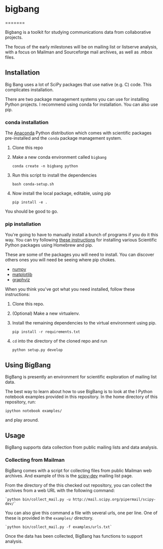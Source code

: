# bigbang
=======

Bigbang is a toolkit for studying communications data from collaborative projects.

The focus of the early milestones will be on mailing list or listserve analysis,
  with a focus on Mailman and Sourceforge mail archives, as well as .mbox files.

## Installation

Big Bang uses a lot of SciPy packages that use native (e.g. C) code.
This complicates installation.

There are two package management systems you can use for installing Python projects.
I recommend using conda for installation. You can also use pip.

### conda installation

The [Anaconda](https://store.continuum.io/cshop/anaconda/) Python distribution which comes with scientific packages pre-installed and the ``conda`` package management system.

1. Clone this repo

2. Make a new conda environment called ``bigbang``

    ``conda create -n bigbang python``

3. Run this script to install the dependencies

    ``bash conda-setup.sh``

4. Now install the local package, editable, using pip

   ``pip install -e .``

You should be good to go.

### pip installation

You're going to have to manually install a bunch of programs if you do it this way. 
You can try following [these instructions](http://www.lowindata.com/2013/installing-scientific-python-on-mac-os-x/) for installing various Scientific Python packages using Homebrew and pip.

These are some of the packages you will need to install. You can discover others ones you will need be seeing where pip chokes.

* [numpy](http://docs.scipy.org/doc/numpy/user/install.html)
* [matplotlib](http://matplotlib.org/users/installing.html)
* [graphviz](http://www.graphviz.org/)

When you think you've got what you need installed, follow these instructions:

1. Clone this repo.

2. (Optional) Make a new virtualenv.

3. Install the remaining dependencies to the virtual environment using pip.

    ``pip install -r requirements.txt``

4. `cd` into the directory of the cloned repo and run

    `python setup.py develop `
 
## Using BigBang

BigBang is presently an environment for scientific exploration of mailing list data.

The best way to learn about how to use BigBang is to look at the I Python notebook examples provided in this repository.
In the home directory of this repository, run:

    ipython notebook examples/

and play around.

## Usage

BigBang supports data collection from public mailing lists and data analysis.

### Collecting from Mailman

BigBang comes with a script for collecting files from public Mailman web archives. And example of this is the [scipy-dev](http://mail.scipy.org/pipermail/scipy-dev/) mailing list page.

From the directory of the this checked out repository, you can collect the archives from a web URL with the following command:

    `python bin/collect_mail.py -u http://mail.scipy.org/pipermail/scipy-dev/`

You can also give this command a file with several urls, one per line. One of these is provided in the `examples/` directory.

    `python bin/collect_mail.py -f examples/urls.txt`

Once the data has been collected, BigBang has functions to support analysis.